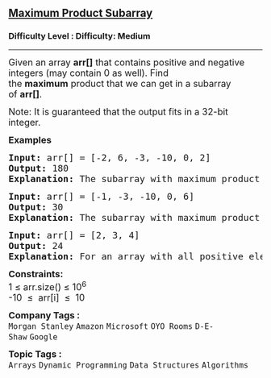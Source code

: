 <h2><a href="https://www.geeksforgeeks.org/problems/maximum-product-subarray3604/1?page=1&category=Arrays&status=unsolved&sortBy=submissions">Maximum Product Subarray</a></h2><h3>Difficulty Level : Difficulty: Medium</h3><hr><div class="problems_problem_content__Xm_eO"><p><span style="font-size: 18px;">Given an array&nbsp;<strong>arr[]</strong>&nbsp;that contains positive and negative integers (may contain 0 as well). Find the&nbsp;<strong>maximum</strong>&nbsp;product that we can get in a subarray of&nbsp;<strong>arr[]</strong>.</span></p>
<p><span style="font-size: 18px;">Note: It is guaranteed that the output fits in a 32-bit integer.</span></p>
<p><span style="font-size: 18px;"><strong>Examples<br></strong></span></p>
<pre><span style="font-size: 18px;"><strong>Input:</strong> arr[] = [-2, 6, -3, -10, 0, 2]
<strong>Output:</strong> 180
<strong>Explanation:</strong> The subarray with maximum product is {6, -3, -10} with product = 6 * (-3) * (-10) = 180.</span></pre>
<pre><span style="font-size: 18px;"><strong>Input:</strong> arr[] = [-1, -3, -10, 0, 6]
<strong>Output:</strong> 30
<strong>Explanation:</strong> The subarray with maximum product is {-3, -10} with product = (-3) * (-10) = 30.</span></pre>
<pre><span style="font-size: 18px;"><strong>Input: </strong>arr[] = [2, 3, 4] <br><strong>Output:</strong> 24 <br><strong>Explanation:</strong> For an array with all positive elements, the result is product of all elements. </span></pre>
<p><span style="font-size: 18px;"><strong>Constraints:</strong><br>1 ≤ arr.size() ≤ 10<sup>6</sup><br>-10 &nbsp;≤ &nbsp;arr[i] &nbsp;≤ &nbsp;10</span></p></div><p><span style=font-size:18px><strong>Company Tags : </strong><br><code>Morgan Stanley</code>&nbsp;<code>Amazon</code>&nbsp;<code>Microsoft</code>&nbsp;<code>OYO Rooms</code>&nbsp;<code>D-E-Shaw</code>&nbsp;<code>Google</code>&nbsp;<br><p><span style=font-size:18px><strong>Topic Tags : </strong><br><code>Arrays</code>&nbsp;<code>Dynamic Programming</code>&nbsp;<code>Data Structures</code>&nbsp;<code>Algorithms</code>&nbsp;